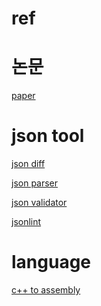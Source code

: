 # ref

# 논문
<a href="http://www.koreascience.or.kr/main.page" target="_blank">paper</a>

# json tool
<a href="http://jsondiff.com" target="_blank">json diff</a>

<a href="https://jsonparser.org/" target="_blank">json parser</a>

<a href="https://tools.learningcontainer.com/json-validator/" target="_blank">json validator</a>

<a href="http://jsonlint.com" target="_blank">jsonlint</a>

# language
<a href="https://godbolt.org/" target="_blank">c++ to assembly</a>
